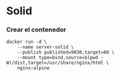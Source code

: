 # Solid

### Crear el contenedor
```
docker run -d \
    --name server-solid \
    --publish published=9030,target=80 \
    --mount type=bind,source=$(pwd -W)/dist,target=/usr/share/nginx/html \
    nginx:alpine
```